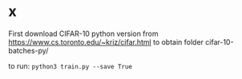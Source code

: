 # x

First download CIFAR-10 python version from https://www.cs.toronto.edu/~kriz/cifar.html to obtain folder cifar-10-batches-py/

to run:
`python3 train.py --save True`

